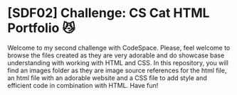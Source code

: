 # [SDF02] Challenge: CS Cat HTML Portfolio 😼

Welcome to my second challenge with CodeSpace. Please, feel welcome to browse the files created as they are very adorable and do showcase base understanding with working with HTML and CSS. In this repository, you will find an images folder as they are image source references for the html file, an html file with an adorable website and a CSS file to add style and efficient code in combination with HTML. Have fun! 